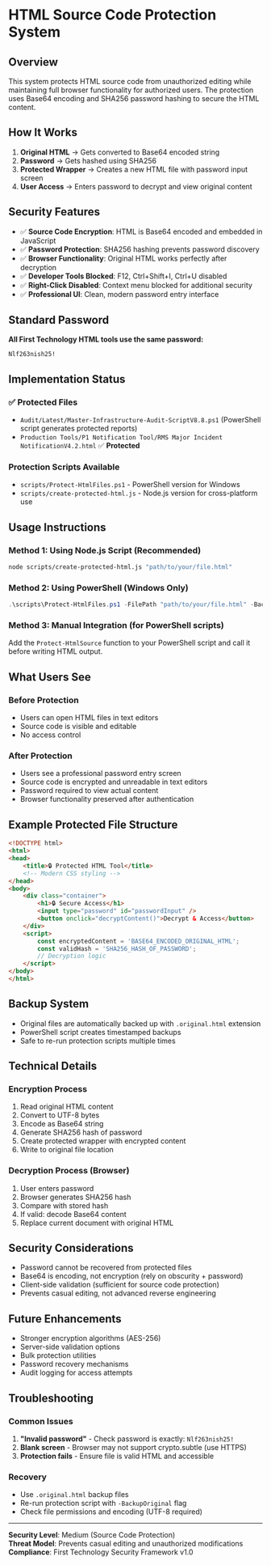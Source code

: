 # HTML Source Code Protection System

## Overview

This system protects HTML source code from unauthorized editing while maintaining full browser functionality for authorized users. The protection uses Base64 encoding and SHA256 password hashing to secure the HTML content.

## How It Works

1. **Original HTML** → Gets converted to Base64 encoded string
2. **Password** → Gets hashed using SHA256 
3. **Protected Wrapper** → Creates a new HTML file with password input screen
4. **User Access** → Enters password to decrypt and view original content

## Security Features

- ✅ **Source Code Encryption**: HTML is Base64 encoded and embedded in JavaScript
- ✅ **Password Protection**: SHA256 hashing prevents password discovery
- ✅ **Browser Functionality**: Original HTML works perfectly after decryption
- ✅ **Developer Tools Blocked**: F12, Ctrl+Shift+I, Ctrl+U disabled
- ✅ **Right-Click Disabled**: Context menu blocked for additional security
- ✅ **Professional UI**: Clean, modern password entry interface

## Standard Password

**All First Technology HTML tools use the same password:**
```
Nlf263nish25!
```

## Implementation Status

### ✅ Protected Files
- `Audit/Latest/Master-Infrastructure-Audit-ScriptV8.8.ps1` (PowerShell script generates protected reports)
- `Production Tools/P1 Notification Tool/RMS Major Incident NotificationV4.2.html` ✅ **Protected**

### Protection Scripts Available
- `scripts/Protect-HtmlFiles.ps1` - PowerShell version for Windows
- `scripts/create-protected-html.js` - Node.js version for cross-platform use

## Usage Instructions

### Method 1: Using Node.js Script (Recommended)
```bash
node scripts/create-protected-html.js "path/to/your/file.html"
```

### Method 2: Using PowerShell (Windows Only)
```powershell
.\scripts\Protect-HtmlFiles.ps1 -FilePath "path/to/your/file.html" -BackupOriginal
```

### Method 3: Manual Integration (for PowerShell scripts)
Add the `Protect-HtmlSource` function to your PowerShell script and call it before writing HTML output.

## What Users See

### Before Protection
- Users can open HTML files in text editors
- Source code is visible and editable
- No access control

### After Protection
- Users see a professional password entry screen
- Source code is encrypted and unreadable in text editors
- Password required to view actual content
- Browser functionality preserved after authentication

## Example Protected File Structure

```html
<!DOCTYPE html>
<html>
<head>
    <title>🔒 Protected HTML Tool</title>
    <!-- Modern CSS styling -->
</head>
<body>
    <div class="container">
        <h1>🔒 Secure Access</h1>
        <input type="password" id="passwordInput" />
        <button onclick="decryptContent()">Decrypt & Access</button>
    </div>
    <script>
        const encryptedContent = 'BASE64_ENCODED_ORIGINAL_HTML';
        const validHash = 'SHA256_HASH_OF_PASSWORD';
        // Decryption logic
    </script>
</body>
</html>
```

## Backup System

- Original files are automatically backed up with `.original.html` extension
- PowerShell script creates timestamped backups
- Safe to re-run protection scripts multiple times

## Technical Details

### Encryption Process
1. Read original HTML content
2. Convert to UTF-8 bytes
3. Encode as Base64 string
4. Generate SHA256 hash of password
5. Create protected wrapper with encrypted content
6. Write to original file location

### Decryption Process (Browser)
1. User enters password
2. Browser generates SHA256 hash
3. Compare with stored hash
4. If valid: decode Base64 content
5. Replace current document with original HTML

## Security Considerations

- Password cannot be recovered from protected files
- Base64 is encoding, not encryption (rely on obscurity + password)
- Client-side validation (sufficient for source code protection)
- Prevents casual editing, not advanced reverse engineering

## Future Enhancements

- Stronger encryption algorithms (AES-256)
- Server-side validation options
- Bulk protection utilities
- Password recovery mechanisms
- Audit logging for access attempts

## Troubleshooting

### Common Issues
1. **"Invalid password"** - Check password is exactly: `Nlf263nish25!`
2. **Blank screen** - Browser may not support crypto.subtle (use HTTPS)
3. **Protection fails** - Ensure file is valid HTML and accessible

### Recovery
- Use `.original.html` backup files
- Re-run protection script with `-BackupOriginal` flag
- Check file permissions and encoding (UTF-8 required)

---

**Security Level**: Medium (Source Code Protection)  
**Threat Model**: Prevents casual editing and unauthorized modifications  
**Compliance**: First Technology Security Framework v1.0